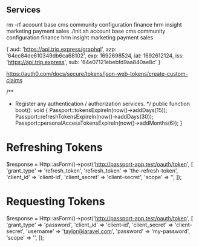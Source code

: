 ## Services

rm -rf account base cms community configuration finance hrm insight marketing payment sales
./init.sh account base cms community configuration finance hrm insight marketing payment sales

{
  aud: 'https://api.trip.express/graphql',
  azp: '64cc84de610349db6ca68102',
  exp: 1692698524,
  iat: 1692612124,
  iss: 'https://api.trip.express',
  sub: '64e07121ebebfd9aa840ae8c'
}

https://auth0.com/docs/secure/tokens/json-web-tokens/create-custom-claims

/**
 * Register any authentication / authorization services.
 */
public function boot(): void
{
    Passport::tokensExpireIn(now()->addDays(15));
    Passport::refreshTokensExpireIn(now()->addDays(30));
    Passport::personalAccessTokensExpireIn(now()->addMonths(6));
}

# Refreshing Tokens
 
$response = Http::asForm()->post('http://passport-app.test/oauth/token', [
    'grant_type' => 'refresh_token',
    'refresh_token' => 'the-refresh-token',
    'client_id' => 'client-id',
    'client_secret' => 'client-secret',
    'scope' => '',
]);
 

# Requesting Tokens
 
$response = Http::asForm()->post('http://passport-app.test/oauth/token', [
    'grant_type' => 'password',
    'client_id' => 'client-id',
    'client_secret' => 'client-secret',
    'username' => 'taylor@laravel.com',
    'password' => 'my-password',
    'scope' => '',
]);
 
